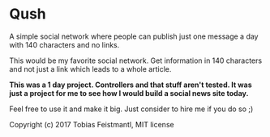 # Qush

A simple social network where people can publish just one message a day with 140 characters and no links.

This would be my favorite social network. Get information in 140 characters and not just a link which leads to a whole article.

**This was a 1 day project. Controllers and that stuff aren't tested. It was just a project for me to see how I would build a social news site today.**

Feel free to use it and make it big. Just consider to hire me if you do so ;)

Copyright (c) 2017 Tobias Feistmantl, MIT license
